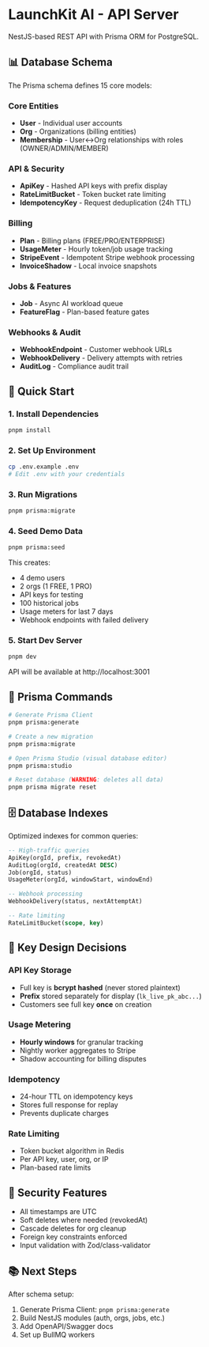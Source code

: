 # LaunchKit AI - API Server

NestJS-based REST API with Prisma ORM for PostgreSQL.

## 📊 Database Schema

The Prisma schema defines 15 core models:

### Core Entities
- **User** - Individual user accounts
- **Org** - Organizations (billing entities)
- **Membership** - User↔Org relationships with roles (OWNER/ADMIN/MEMBER)

### API & Security
- **ApiKey** - Hashed API keys with prefix display
- **RateLimitBucket** - Token bucket rate limiting
- **IdempotencyKey** - Request deduplication (24h TTL)

### Billing
- **Plan** - Billing plans (FREE/PRO/ENTERPRISE)
- **UsageMeter** - Hourly token/job usage tracking
- **StripeEvent** - Idempotent Stripe webhook processing
- **InvoiceShadow** - Local invoice snapshots

### Jobs & Features
- **Job** - Async AI workload queue
- **FeatureFlag** - Plan-based feature gates

### Webhooks & Audit
- **WebhookEndpoint** - Customer webhook URLs
- **WebhookDelivery** - Delivery attempts with retries
- **AuditLog** - Compliance audit trail

## 🚀 Quick Start

### 1. Install Dependencies

```bash
pnpm install
```

### 2. Set Up Environment

```bash
cp .env.example .env
# Edit .env with your credentials
```

### 3. Run Migrations

```bash
pnpm prisma:migrate
```

### 4. Seed Demo Data

```bash
pnpm prisma:seed
```

This creates:
- 4 demo users
- 2 orgs (1 FREE, 1 PRO)
- API keys for testing
- 100 historical jobs
- Usage meters for last 7 days
- Webhook endpoints with failed delivery

### 5. Start Dev Server

```bash
pnpm dev
```

API will be available at http://localhost:3001

## 📖 Prisma Commands

```bash
# Generate Prisma Client
pnpm prisma:generate

# Create a new migration
pnpm prisma:migrate

# Open Prisma Studio (visual database editor)
pnpm prisma:studio

# Reset database (WARNING: deletes all data)
pnpm prisma migrate reset
```

## 🗄️ Database Indexes

Optimized indexes for common queries:

```sql
-- High-traffic queries
ApiKey(orgId, prefix, revokedAt)
AuditLog(orgId, createdAt DESC)
Job(orgId, status)
UsageMeter(orgId, windowStart, windowEnd)

-- Webhook processing
WebhookDelivery(status, nextAttemptAt)

-- Rate limiting
RateLimitBucket(scope, key)
```

## 📝 Key Design Decisions

### API Key Storage
- Full key is **bcrypt hashed** (never stored plaintext)
- **Prefix** stored separately for display (`lk_live_pk_abc...`)
- Customers see full key **once** on creation

### Usage Metering
- **Hourly windows** for granular tracking
- Nightly worker aggregates to Stripe
- Shadow accounting for billing disputes

### Idempotency
- 24-hour TTL on idempotency keys
- Stores full response for replay
- Prevents duplicate charges

### Rate Limiting
- Token bucket algorithm in Redis
- Per API key, user, org, or IP
- Plan-based rate limits

## 🔐 Security Features

- All timestamps are UTC
- Soft deletes where needed (revokedAt)
- Cascade deletes for org cleanup
- Foreign key constraints enforced
- Input validation with Zod/class-validator

## 📚 Next Steps

After schema setup:
1. Generate Prisma Client: `pnpm prisma:generate`
2. Build NestJS modules (auth, orgs, jobs, etc.)
3. Add OpenAPI/Swagger docs
4. Set up BullMQ workers

